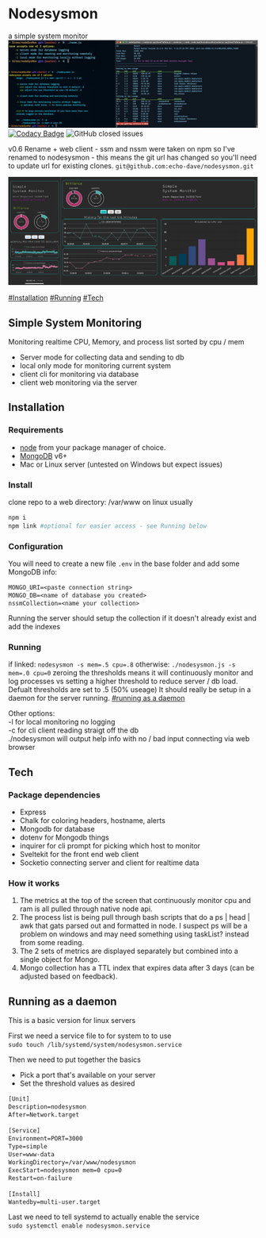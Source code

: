 # Nodesysmon

a simple system monitor
![cli nodesysmon](readme/cliCombined.jpg)
[![Codacy Badge](https://app.codacy.com/project/badge/Grade/7841499643c94833b32b7e366c05c051)](https://app.codacy.com/gh/echo-dave/nodesysmon/dashboard?utm_source=gh&utm_medium=referral&utm_content=&utm_campaign=Badge_grade) ![GitHub closed issues](https://img.shields.io/github/issues-closed-raw/echo-dave/nodesysmon)

v0.6 Rename + web client - ssm and nssm were taken on npm so I've renamed to nodesysmon - this means the git url has changed so you'll need to update url for existing clones. `git@github.com:echo-dave/nodesysmon.git`

![web client nodesysmon](readme/webcombined.jpg)

[#Installation](#installation) [#Running](#running) [#Tech](#tech)

## Simple System Monitoring

Monitoring realtime CPU, Memory, and process list sorted by cpu / mem

- Server mode for collecting data and sending to db
- local only mode for monitoring current system
- client cli for monitoring via database
- client web monitoring via the server

## Installation

### Requirements

- [node](https://nodejs.org/en) from your package manager of choice.
- [MongoDB](http://mongodb.com) v6+
- Mac or Linux server (untested on Windows but expect issues)

### Install

clone repo to a web directory: /var/www on linux usually

```bash
npm i
npm link #optional for easier access - see Running below
```

### Configuration

You will need to create a new file `.env` in the base folder and add some MongoDB info:

```editorconfig
MONGO_URI=<paste connection string>
MONGO_DB=<name of database you created>
nssmCollection=<name your collection>
```

Running the server should setup the collection if it doesn't already exist and add the indexes

### Running

if linked:
`nodesysmon -s mem=.5 cpu=.8`
otherwise:
`./nodesysmon.js -s mem=.0 cpu=0`
zeroing the thresholds means it will continuously monitor and log processes vs setting a higher threshold to reduce server / db load. Defualt thresholds are set to .5 (50% useage) It should really be setup in a daemon for the server running. [#running as a daemon](#running-as-a-daemon)

Other options:  
 -l for local monitoring no logging  
 -c for cli client reading straigt off the db  
 ./nodesysmon will output help info with no / bad input
connecting via web browser

## Tech

### Package dependencies

- Express
- Chalk for coloring headers, hostname, alerts
- Mongodb for database
- dotenv for Mongodb things
- inquirer for cli prompt for picking which host to monitor
- Sveltekit for the front end web client
- Socketio connecting server and client for realtime data

### How it works

1. The metrics at the top of the screen that continuously monitor cpu and ram is all pulled through native node api.
2. The process list is being pull through bash scripts that do a ps | head | awk that gats parsed out and formatted in node. I suspect ps will be a problem on windows and may need something using taskList? instead from some reading.
3. The 2 sets of metrics are displayed separately but combined into a single object for Mongo.
4. Mongo collection has a TTL index that expires data after 3 days (can be adjusted based on feedback).

## Running as a daemon

This is a basic version for linux servers

First we need a service file to for system to to use  
`sudo touch /lib/systemd/system/nodesysmon.service`

Then we need to put together the basics

- Pick a port that's available on your server
- Set the threshold values as desired

```
[Unit]
Description=nodesysmon
After=Network.target

[Service]
Environment=PORT=3000
Type=simple
User=www-data
WorkingDirectory=/var/www/nodesysmon
ExecStart=nodesysmon mem=0 cpu=0
Restart=on-failure

[Install]
Wantedby=multi-user.target
```

Last we need to tell systemd to actually enable the service  
`sudo systemctl enable nodesysmon.service`
